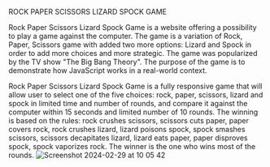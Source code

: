 ROCK PAPER SCISSORS LIZARD SPOCK GAME

Rock Paper Scissors Lizard Spock Game is a website offering a possibility to play a game against the computer. The game is a variation of Rock, Paper, Scissors game with added two more options: Lizard and Spock in order to add more choices and more strategic. The game was popularized by the TV show "The Big Bang Theory". The purpose of the game is to demonstrate how JavaScript works in a real-world context. 

Rock Paper Scissors Lizard Spock Game is a fully responsive game that will allow user to select one of the five choices: rock, paper, scissors, lizard and spock in limited time and number of rounds, and compare it against the computer within 15 seconds and limited number of 10 rounds. The winning is based on the rules: rock crushes scissors, scissors cuts paper, paper covers rock, rock crushes lizard, lizard poisons spock, spock smashes scissors, scissors decapitates lizard, lizard eats paper, paper disproves spock, spock vaporizes rock. The winner is the one who wins most of the rounds. 
![Screenshot 2024-02-29 at 10 05 42](https://github.com/Anna8742/RockPaperScissorsLizardSpockGame/assets/31070626/7453e222-8481-46e5-948f-67c56890ca6b)
